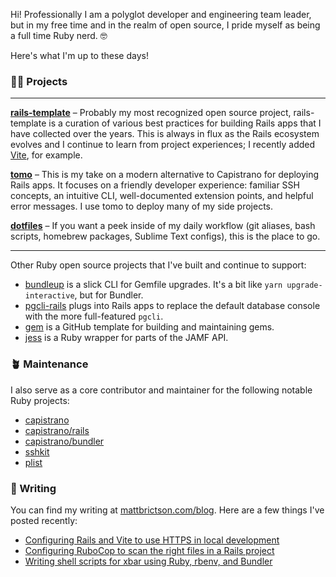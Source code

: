 Hi! Professionally I am a polyglot developer and engineering team leader, but in my free time and in the realm of open source, I pride myself as being a full time Ruby nerd. 🤓

Here's what I'm up to these days!

### 🧑‍💻 Projects

---

**[rails-template](https://github.com/mattbrictson/rails-template)** – Probably my most recognized open source project, rails-template is a curation of various best practices for building Rails apps that I have collected over the years. This is always in flux as the Rails ecosystem evolves and I continue to learn from project experiences; I recently added [Vite](https://github.com/mattbrictson/rails-template#optional-support-for-vite_rails%EF%B8%8F), for example.

**[tomo](https://github.com/mattbrictson/tomo)** – This is my take on a modern alternative to Capistrano for deploying Rails apps. It focuses on a friendly developer experience: familiar SSH concepts, an intuitive CLI, well-documented extension points, and helpful error messages. I use tomo to deploy many of my side projects.

**[dotfiles](https://github.com/mattbrictson/dotfiles)** – If you want a peek inside of my daily workflow (git aliases, bash scripts, homebrew packages, Sublime Text configs), this is the place to go.

---

Other Ruby open source projects that I've built and continue to support:

- [bundleup](https://github.com/mattbrictson/bundleup) is a slick CLI for Gemfile upgrades. It's a bit like `yarn upgrade-interactive`, but for Bundler.
- [pgcli-rails](https://github.com/mattbrictson/pgcli-rails) plugs into Rails apps to replace the default database console with the more full-featured `pgcli`.
- [gem](https://github.com/mattbrictson/gem) is a GitHub template for building and maintaining gems.
- [jess](https://github.com/mattbrictson/jess) is a Ruby wrapper for parts of the JAMF API.


### 🪴 Maintenance

I also serve as a core contributor and maintainer for the following notable Ruby projects:

- [capistrano](https://github.com/capistrano/capistrano)
- [capistrano/rails](https://github.com/capistrano/rails)
- [capistrano/bundler](https://github.com/capistrano/bundler)
- [sshkit](https://github.com/capistrano/sshkit)
- [plist](https://github.com/patsplat/plist)


### 💬 Writing

You can find my writing at [mattbrictson.com/blog](https://mattbrictson.com/blog). Here are a few things I've posted recently:

- [Configuring Rails and Vite to use HTTPS in local development](https://mattbrictson.com/blog/rails-vite-localhost-https)
- [Configuring RuboCop to scan the right files in a Rails project](https://mattbrictson.com/blog/including-and-excluding-files-in-rubocop)
- [Writing shell scripts for xbar using Ruby, rbenv, and Bundler](https://mattbrictson.com/blog/writing-shell-scripts-in-ruby)
